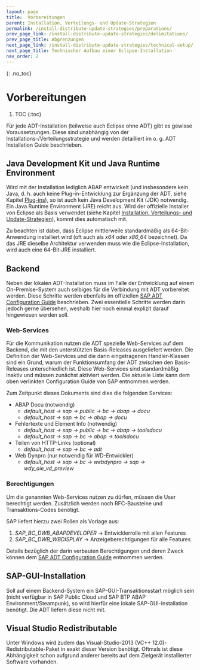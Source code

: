 ```yaml
---
layout: page
title:  Vorbereitungen
parent: Installation, Verteilungs- und Update-Strategien
permalink: /install-distribute-update-strategies/preparations/
prev_page_link: /install-distribute-update-strategies/delimitations/
prev_page_title: Abgrenzungen
next_page_link: /install-distribute-update-strategies/technical-setup/
next_page_title: Technischer Aufbau einer Eclipse-Installation
nav_order: 2
---
```


{: .no_toc}
# Vorbereitungen

1. TOC
{:toc}

Für jede ADT-Installation (teilweise auch Eclipse ohne ADT) gibt es gewisse Voraussetzungen. Diese sind unabhängig von der Installations-/Verteilungsstrategie und werden detailliert im o. g. ADT Installation Guide beschrieben.

## Java Development Kit und Java Runtime Environment

Wird mit der Installation lediglich ABAP entwickelt (und insbesondere kein Java, d. h. auch keine Plug-in-Entwicklung zur Ergänzung der ADT, siehe Kapitel [Plug-ins](/ADT-Leitfaden/plug-ins)), so ist auch kein Java Development Kit (JDK) notwendig. Ein Java Runtime Environment (JRE) reicht aus. Wird der offizielle Installer von Eclipse als Basis verwendet (siehe Kapitel [Installation, Verteilungs- und Update-Strategien](/ADT-Leitfaden/install-distribute-update-strategies)), kommt dies automatisch mit.

Zu beachten ist dabei, dass Eclipse mittlerweile standardmäßig als 64-Bit-Anwendung installiert wird (oft auch als *x64* oder *x86_64* bezeichnet). Da das JRE dieselbe Architektur verwenden muss wie die Eclipse-Installation, wird auch eine 64-Bit-JRE installiert.

## Backend

Neben der lokalen ADT-Installation muss im Falle der Entwicklung auf einem On-Premise-System auch selbiges für die Verbindung mit ADT vorbereitet werden. Diese Schritte werden ebenfalls im offiziellen [SAP ADT Configuration Guide](http://help.sap.com/download/netweaver/adt/SAP_ADT_Configuration_Guide_Backend_en.pdf) beschrieben. Zwei essentielle Schritte werden darin jedoch gerne übersehen, weshalb hier noch einmal explizit darauf hingewiesen werden soll.

### Web-Services

Für die Kommunikation nutzen die ADT spezielle Web-Services auf dem Backend, die mit den unterstützten Basis-Releases ausgeliefert werden. Die Definition der Web-Services und die darin eingetragenen Handler-Klassen sind ein Grund, warum der Funktionsumfang der ADT zwischen den Basis-Releases unterschiedlich ist. Diese Web-Services sind standardmäßig inaktiv und müssen zunächst aktiviert werden. Die aktuelle Liste kann dem oben verlinkten Configuration Guide von SAP entnommen werden.

Zum Zeitpunkt dieses Dokuments sind dies die folgenden Services:

- ABAP Docu (notwendig)
  - *default_host → sap → public → bc → abap → docu*
  - *default_host → sap → bc → abap → docu*
- Fehlertexte und Element Info (notwendig)
  - *default_host → sap → public → bc → abap → toolsdocu*
  - *default_host → sap → bc → abap → toolsdocu*
- Teilen von HTTP-Links (optional)
  - *default_host → sap → bc → adt*
- Web Dynpro (nur notwendig für WD-Entwickler)
  - *default_host → sap → bc → webdynpro → sap → wdy_aie_vd_preview*

### Berechtigungen

Um die genannten Web-Services nutzen zu dürfen, müssen die User berechtigt werden. Zusätzlich werden noch RFC-Bausteine und Transaktions-Codes benötigt.

SAP liefert hierzu zwei Rollen als Vorlage aus:

1. *SAP_BC_DWB_ABAPDEVELOPER* → Entwicklerrolle mit allen Features
2. *SAP_BC_DWB_WBDISPLAY* → Anzeigeberechtigungen für alle Features

Details bezüglich der darin verbauten Berechtigungen und deren Zweck können dem [SAP ADT Configuration Guide](http://help.sap.com/download/netweaver/adt/SAP_ADT_Configuration_Guide_Backend_en.pdf) entnommen werden.

## SAP-GUI-Installation

Soll auf einem Backend-System ein SAP-GUI-Transaktionsstart möglich sein (nicht verfügbar in SAP Public Cloud und SAP BTP ABAP Environment/Steampunk), so wird hierfür eine lokale SAP-GUI-Installation benötigt. Die ADT liefern diese nicht mit.

## Visual Studio Redistributable

Unter Windows wird zudem das Visual-Studio-2013 (VC++ 12.0)-Redistributable-Paket in exakt dieser Version benötigt. Oftmals ist diese Abhängigkeit schon aufgrund anderer bereits auf dem Zielgerät installierter Software vorhanden.
